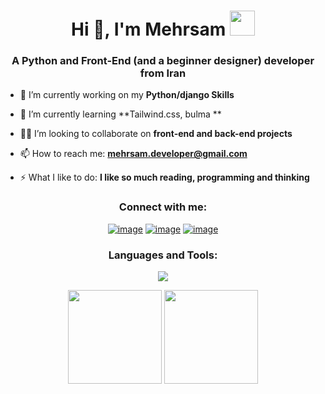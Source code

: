 <h1 align="center">Hi 👋, I'm Mehrsam <img height="40" src="https://emoji.gg/assets/emoji/7333-parrotdance.gif"></h1>
<h3 align="center">A Python and Front-End (and a beginner designer) developer from Iran</h3>

- 🔭 I’m currently working on my **Python/django Skills**

- 🌱 I’m currently learning **Tailwind.css, bulma **

- 🙋‍♂️ I’m looking to collaborate on **front-end and back-end projects**

- 📫 How to reach me: **mehrsam.developer@gmail.com**

- ⚡ What I like to do: **I like so much reading, programming and thinking**

<h3 align="center">Connect with me:</h3>
<div align="center">

[![image](https://img.shields.io/badge/Instagram-E4405F?style=for-the-badge&logo=instagram&logoColor=white)](https://www.instagram.com/beyond_minds_1111/)
[![image](https://img.shields.io/badge/Twitter-1DA1F2?style=for-the-badge&logo=twitter&logoColor=white)](https://twitter.com/mehrsam_1111)
[![image](https://img.shields.io/badge/Gmail-D14836?style=for-the-badge&logo=gmail&logoColor=white)](mailto:mehrsam.developer@gmail.com)
  
</div>

<h3 align="center">Languages and Tools:</h3>

<p align="center"> 
  <img src="https://s4.uupload.ir/files/22da9a4a-506c-4525-9cd9-eae152d69edd_4aem.png">
</p>

<p align= "center">
  <img height= "150" src="https://github-readme-stats.vercel.app/api?username=Mehrsam1111&theme=react&show_icons=true&include_all_commits=true" />
  <img height= "150" src="https://github-readme-stats.vercel.app/api/top-langs/?username=Mehrsam1111&theme=react&layout=compact" />
</p>

